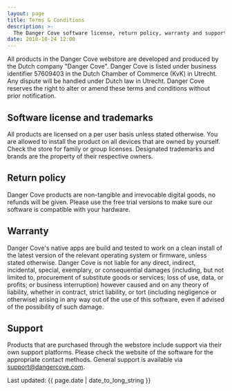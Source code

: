 ```yaml
---
layout: page
title: Terms & Conditions
description: >-
  The Danger Cove software license, return policy, warranty and support.
date: 2018-10-24 12:00
---
```


All products in the Danger Cove webstore are developed and produced by the Dutch company "Danger Cove". Danger Cove is listed under business identifier 57609403 in the Dutch Chamber of Commerce (KvK) in Utrecht. Any dispute will be handled under Dutch law in Utrecht. Danger Cove reserves the right to alter or amend these terms and conditions without prior notification.

<h2>Software license and trademarks</h2>

All products are licensed on a per user basis unless stated otherwise. You are allowed to install the product on all devices that are owned by yourself. Check the store for family or group licenses. Designated trademarks and brands are the property of their respective owners.

<h2>Return policy</h2>

Danger Cove products are non-tangible and irrevocable digital goods, no refunds will be given. Please use the free trial versions to make sure our software is compatible with your hardware.

<h2>Warranty</h2>

Danger Cove's native apps are build and tested to work on a clean install of the latest version of the relevant operating system or firmware, unless stated otherwise. Danger Cove is not liable for any direct, indirect, incidental, special, exemplary, or consequential damages (including, but not limited to, procurement of substitute goods or services; loss of use, data, or profits; or business interruption) however caused and on any theory of liability, whether in contract, strict liability, or tort (including negligence or otherwise) arising in any way out of the use of this software, even if advised of the possibility of such damage.

<h2>Support</h2>

Products that are purchased through the webstore include support via their own support platforms. Please check the website of the software for the appropriate contact methods. General support is available via <a href="mailto:support@dangercove.com">support@dangercove.com</a>.

Last updated: {{ page.date | date_to_long_string }}

